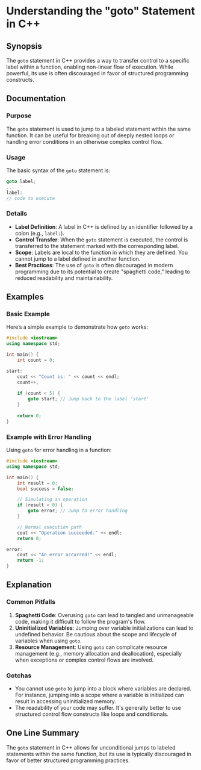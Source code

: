 <!--
Meta Description: # Understanding the "goto" Statement in C++ ## Synopsis The `goto` statement in C++ provides a way to transfer control to a specific label within a fu...
Meta Keywords: goto, label, statement, error, control
-->

# Understanding the "goto" Statement in C++

## Synopsis
The `goto` statement in C++ provides a way to transfer control to a specific label within a function, enabling non-linear flow of execution. While powerful, its use is often discouraged in favor of structured programming constructs.

## Documentation

### Purpose
The `goto` statement is used to jump to a labeled statement within the same function. It can be useful for breaking out of deeply nested loops or handling error conditions in an otherwise complex control flow.

### Usage
The basic syntax of the `goto` statement is:

```cpp
goto label;
...
label: 
// code to execute
```

### Details
- **Label Definition**: A label in C++ is defined by an identifier followed by a colon (e.g., `label:`).
- **Control Transfer**: When the `goto` statement is executed, the control is transferred to the statement marked with the corresponding label.
- **Scope**: Labels are local to the function in which they are defined. You cannot jump to a label defined in another function.
- **Best Practices**: The use of `goto` is often discouraged in modern programming due to its potential to create "spaghetti code," leading to reduced readability and maintainability.

## Examples

### Basic Example
Here’s a simple example to demonstrate how `goto` works:

```cpp
#include <iostream>
using namespace std;

int main() {
    int count = 0;

start:
    cout << "Count is: " << count << endl;
    count++;
    
    if (count < 5) {
        goto start; // Jump back to the label 'start'
    }
    
    return 0;
}
```

### Example with Error Handling
Using `goto` for error handling in a function:

```cpp
#include <iostream>
using namespace std;

int main() {
    int result = 0;
    bool success = false;

    // Simulating an operation
    if (result < 0) {
        goto error; // Jump to error handling
    }

    // Normal execution path
    cout << "Operation succeeded." << endl;
    return 0;

error:
    cout << "An error occurred!" << endl;
    return -1;
}
```

## Explanation

### Common Pitfalls
1. **Spaghetti Code**: Overusing `goto` can lead to tangled and unmanageable code, making it difficult to follow the program's flow.
2. **Uninitialized Variables**: Jumping over variable initializations can lead to undefined behavior. Be cautious about the scope and lifecycle of variables when using `goto`.
3. **Resource Management**: Using `goto` can complicate resource management (e.g., memory allocation and deallocation), especially when exceptions or complex control flows are involved.

### Gotchas
- You cannot use `goto` to jump into a block where variables are declared. For instance, jumping into a scope where a variable is initialized can result in accessing uninitialized memory.
- The readability of your code may suffer. It's generally better to use structured control flow constructs like loops and conditionals.

## One Line Summary
The `goto` statement in C++ allows for unconditional jumps to labeled statements within the same function, but its use is typically discouraged in favor of better structured programming practices.